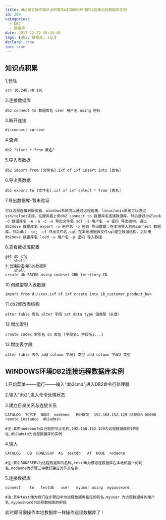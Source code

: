 ```yaml
---
title: db2相关操作知识点积累及WINDOWS环境DB2连接远程数据库实例
id: 209
categories:
  - DB2
  - 数据库
date: 2017-12-22 16:34:40
tags: [db2, 数据库, sql]
declare: true
toc: true
---
```


## 知识点积累 ##
1.登陆
``` shell 
ssh 10.240.40.191
```
2.连接数据库
```shell 
db2 connect to 数据库名 user 用户名 using 密码
```
<!--more-->
3.断开连接
``` shell 
disconnect current
```
4.查询
``` shell 
db2 "slect * from 表名"
```
5.导入表数据
``` shell 
db2 import from [文件名].ixf of ixf insert into [表名]
```
6.导出表数据
``` shell 
db2 export to [文件名].ixf of ixf select * from [表名]
```
7.导出数据库-暂未验证
``` text 
可以远程连接到服务器，windows系统可以通过远程连接，linux/unix系统可以通过ssh/telnet连接，在服务器上用db2 connect to 数据库名连接数据库，然后通过db2look -d 数据库名 -e -a -c -o 导出文件名.sql -i 用户名 -w 密码 导出结构，通过db2move 数据库名 export -u 用户名 -p 密码 导出数据；在本地导入前先connect 数据库，然后db2 -td; -cf 导出文件名.sql 在本地根据该文件sql建立数据结构，之后用db2move 数据库名 load -u 用户名 -p 密码 导入数据
```
8.查看数据库配置
``` shell  
get db cfg
``` shell 
9.创建指定编码的数据库
``` shell 
create db SRCDB using codeset GBK territory CN
```
10.创建型导入表数据
``` shell 
import from d://xxx.ixf of ixf create into ib_customer_product_bak
```
11.db2修改表结构
``` shell 
alter table 表名 alter 字段 set data type 值类型（长度）
```
12.增加索引
``` shell 
create index 索引名 on 表名 (字段名1,字段名2...) 
```
13.增加表字段
``` shell 
alter table 表名 add column 字段1 类型 add column 字段2 类型
```

## WINDOWS环境DB2连接远程数据库实例 ## 

1.开始菜单——–运行——–输入”db2cmd”,进入DB2命令行处理器

2.输入”db2”,进入命令处理状态

3.建立目录关系与连接关系 

``` shell 
CATALOG  TCPIP  NODE  nodeone   REMOTE  192.168.152.129 SERVER 50000 remote_instance  db2admin

#注:其中nodeone为自己取的节点名称,192.168.152.129为远程数据库的IP地址,db2admin为远程数据库的实例
``` 
4.输入
``` shell
CATALOG   DB  RONESERV  AS  testdb   AT  NODE  nodeone

#注:其中RONESERV为远程数据库的名称,testdb为该远程数据库在本地机器上的别名,nodeone为步骤三中我们建立的节点名称
```
5.连接数据库 
``` shell 
connect    to   testdb   user   myuser using  mypassword

#注:其中testdb为我们在步骤四中为远程数据库指定的别名,myuser 为远程数据库的用户名,mypassword为远程数据库的密码
``` 
此时即可像操作本地数据库一样操作远程数据库了！
